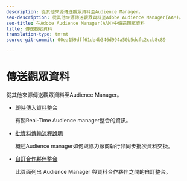 ```yaml
---
description: 從其他來源傳送觀眾資料至Audience Manager。
seo-description: 從其他來源傳送觀眾資料至Adobe Audience Manager(AAM)。
seo-title: 在Adobe Audience Manager(AAM)中傳送觀眾資料
title: 傳送觀眾資料
translation-type: tm+mt
source-git-commit: 00ea159dff61de4b346d994a50b5dcfc2ccb8c89

---
```



# 傳送觀眾資料

從其他來源傳送觀眾資料至Audience Manager。

* [即時傳入資料整合](/help/using/integration/sending-audience-data/real-time-data-integration/real-time-tech-specs.md)

   有關Real-Time Audience manager整合的資訊。

* [批資料傳輸流程說明](/help/using/integration/sending-audience-data/batch-data-transfer-explained/batch-data-transfer-explained.md)

   概述Audience manager如何與協力廠商執行非同步批次資料交換。

* [自訂合作夥伴整合](/help/using/integration/sending-audience-data/custom-partner-integrations.md)

   此頁面列出 Audience Manager 與資料合作夥伴之間的自訂整合。
